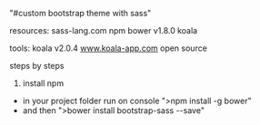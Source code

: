 "#custom bootstrap theme with sass" 

resources:
sass-lang.com
npm
bower v1.8.0
koala

tools:
koala v2.0.4  www.koala-app.com open source

steps by steps
1. install npm
- in your project folder run on console ">npm install -g bower"
- and then ">bower install bootstrap-sass --save"
